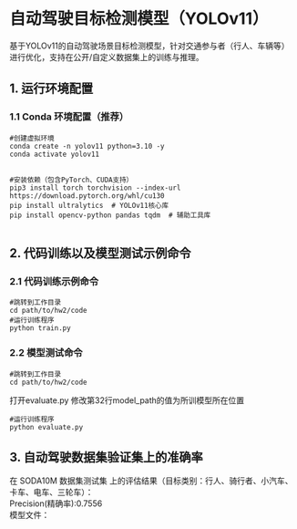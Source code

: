# 自动驾驶目标检测模型（YOLOv11）


基于YOLOv11的自动驾驶场景目标检测模型，针对交通参与者（行人、车辆等）进行优化，支持在公开/自定义数据集上的训练与推理。


## 1. 运行环境配置


### 1.1 Conda 环境配置（推荐）
```
#创建虚拟环境
conda create -n yolov11 python=3.10 -y
conda activate yolov11


#安装依赖（包含PyTorch、CUDA支持）
pip3 install torch torchvision --index-url https://download.pytorch.org/whl/cu130
pip install ultralytics  # YOLOv11核心库
pip install opencv-python pandas tqdm  # 辅助工具库


```
## 2. 代码训练以及模型测试示例命令


### 2.1 代码训练示例命令
```
#跳转到工作目录
cd path/to/hw2/code
#运行训练程序
python train.py
```
### 2.2 模型测试命令
```
#跳转到工作目录
cd path/to/hw2/code
```

打开evaluate.py 修改第32行model_path的值为所训模型所在位置

```
#运行训练程序
python evaluate.py
```


## 3. 自动驾驶数据集验证集上的准确率
在 SODA10M 数据集测试集 上的评估结果（目标类别：行人、骑行者、小汽车、卡车、电车、三轮车）：  
Precision(精确率):0.7556  
模型文件：
